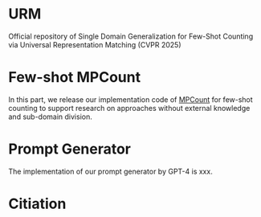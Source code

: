 # URM
Official repository of Single Domain Generalization for Few-Shot Counting via Universal Representation Matching (CVPR 2025)

# Few-shot MPCount
In this part, we release our implementation code of [MPCount]([https://github.com/Peilun-Li/SG-GAN](https://github.com/Shimmer93/MPCount)) for few-shot counting to support research on approaches without external knowledge and sub-domain division.

# Prompt Generator
The implementation of our prompt generator by GPT-4 is xxx.

# Citiation
